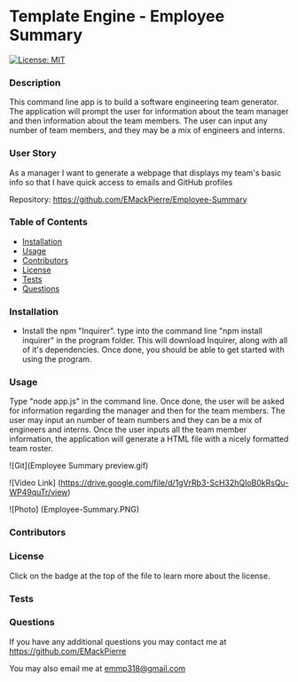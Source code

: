 # Template Engine - Employee Summary
  
  [![License: MIT](https://img.shields.io/badge/License-MIT-yellow.svg)](https://opensource.org/licenses/MIT)
  
  ### Description

  This command line app is to build a software engineering team generator. The application will prompt the user for information about the team manager and then information about the team members. The user can input any number of team members, and they may be a mix of engineers and interns.

  ### User Story

  As a manager I want to generate a webpage that displays my team's basic info so that I have quick access to emails and GitHub profiles

  Repository: https://github.com/EMackPierre/Employee-Summary
  
  ### Table of Contents

  * [Installation](#installation)
  * [Usage](#usage)
  * [Contributors](#contributors)
  * [License](#license)
  * [Tests](#tests)
  * [Questions](#questions)

  ### Installation

   * Install the npm "Inquirer". type into the command line "npm install inquirer" in the program folder. This will download Inquirer,  along with all of it's dependencies. Once done, you should be able to get started with using the program.

  ### Usage

   Type "node app.js" in the command line. Once done, the user will be asked for information regarding the manager and then for the team members. The user may input an number of team numbers and they can be a mix of engineers and interns. Once the user inputs all the team member information, the application will generate a HTML file with a nicely formatted team roster.
  
  ![Git](Employee Summary preview.gif)

  ![Video Link] (https://drive.google.com/file/d/1gVrRb3-ScH32hQloB0kRsQu-WP49quTr/view)
  
  ![Photo] (Employee-Summary.PNG)

  ### Contributors

  

  ### License

  Click on the badge at the top of the file to learn more about the license.

  ### Tests

  

  ### Questions

  If you have any additional questions you may contact me at https://github.com/EMackPierre

  You may also email me at emmp318@gmail.com